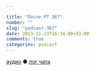 ```yaml
---

title: "После РТ 367"
number: ""
slug: "podcast-367"
date: 2013-11-23T16:14:00+03:00
comments: true
categories: podcast
---
```

[аудио](http://cdn.radio-t.com/rt367post.mp3) ● [лог чата](http://chat.radio-t.com/logs/radio-t-367.html) <audio src="http://cdn.radio-t.com/rt367post.mp3" preload="none">
